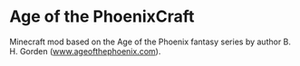 # Age of the PhoenixCraft
Minecraft mod based on the Age of the Phoenix fantasy series by author B. H. Gorden (www.ageofthephoenix.com).

